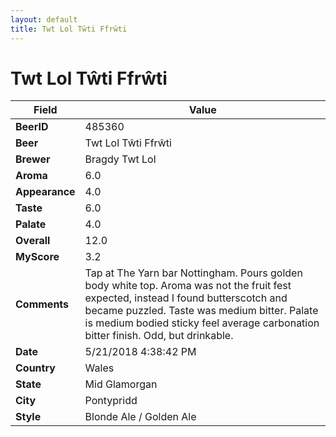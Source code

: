 ```yaml
---
layout: default
title: Twt Lol Tŵti Ffrŵti
---
```


# Twt Lol Tŵti Ffrŵti

| Field         | Value     |
|---------------|-----------|
| **BeerID** | 485360 |
| **Beer** | Twt Lol Tŵti Ffrŵti |
| **Brewer** | Bragdy Twt Lol |
| **Aroma** | 6.0 |
| **Appearance** | 4.0 |
| **Taste** | 6.0 |
| **Palate** | 4.0 |
| **Overall** | 12.0 |
| **MyScore** | 3.2 |
| **Comments** | Tap at The Yarn bar Nottingham. Pours golden body white top. Aroma was not the fruit fest expected, instead I found butterscotch and became puzzled. Taste was medium bitter. Palate is medium bodied sticky feel average carbonation bitter finish. Odd, but drinkable. |
| **Date** | 5/21/2018 4:38:42 PM |
| **Country** | Wales |
| **State** | Mid Glamorgan |
| **City** | Pontypridd |
| **Style** | Blonde Ale / Golden Ale |
